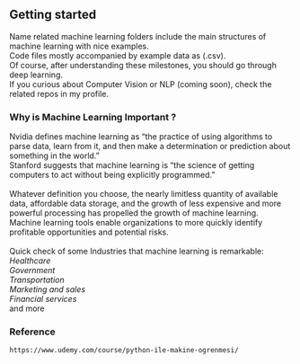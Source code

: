 ## Getting started
Name related machine learning folders include the main structures of machine learning with nice examples.\
Code files mostly accompanied by example data as (.csv).\
Of course, after understanding these milestones, you should go through deep learning.\
If you curious about Computer Vision or NLP (coming soon), check the related repos in my profile.

### Why is Machine Learning Important ?
Nvidia defines machine learning as “the practice of using algorithms to parse data, learn from it, and then make a determination or prediction about something in the world.”\
Stanford suggests that machine learning is “the science of getting computers to act without being explicitly programmed.”\
\
Whatever definition you choose, the nearly limitless quantity of available data, affordable data storage, and the growth of less expensive and more powerful processing has propelled the growth of machine learning.\
Machine learning tools enable organizations to more quickly identify profitable opportunities and potential risks.\
\
Quick check of some Industries that machine learning is remarkable:\
*Healthcare*  
*Government*  
*Transportation*  
*Marketing and sales*    
*Financial services*  
and more


### Reference
    https://www.udemy.com/course/python-ile-makine-ogrenmesi/ 
